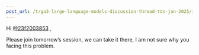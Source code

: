 ```yaml
---
post_url: /t/ga3-large-language-models-discussion-thread-tds-jan-2025/163247/46
---
```

Hi [@23f2003853](/u/23f2003853) ,

Please join tomorrow’s session, we can take it there, I am not sure why you facing this problem.